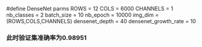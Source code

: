 #define DenseNet parms
ROWS = 12
COLS = 6000
CHANNELS = 1
nb_classes = 2
batch_size = 10
nb_epoch = 10000
img_dim = (ROWS,COLS,CHANNELS)
densenet_depth = 40
densenet_growth_rate = 10

### 此时验证集准确率为0.98951

